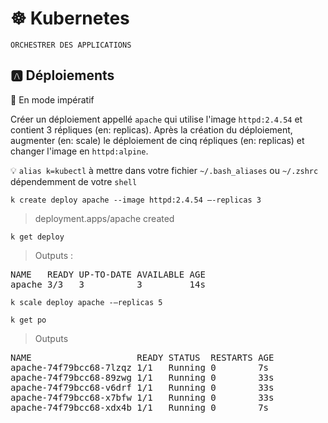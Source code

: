 # :wheel_of_dharma: Kubernetes

`ORCHESTRER DES APPLICATIONS`

## :a: Déploiements

:round_pushpin: En mode impératif

Créer un déploiement appellé `apache` qui utilise l'image `httpd:2.4.54` et contient 3 répliques (en: replicas). Après la création du déploiement, augmenter (en: scale) le déploiement de cinq répliques (en: replicas) et changer l'image en `httpd:alpine`.

:bulb: `alias k=kubectl` à mettre dans votre fichier `~/.bash_aliases` ou `~/.zshrc` dépendemment de votre `shell`

```
k create deploy apache --image httpd:2.4.54 –-replicas 3
```
> deployment.apps/apache created

```
k get deploy 
```
> Outputs :
<pre>
NAME   READY UP-TO-DATE AVAILABLE AGE 
apache 3/3   3          3         14s
</pre>

```
k scale deploy apache -–replicas 5
```

```
k get po
```
> Outputs
<pre>
NAME                    READY STATUS  RESTARTS AGE 
apache-74f79bcc68-7lzqz 1/1   Running 0        7s 
apache-74f79bcc68-89zwg 1/1   Running 0        33s 
apache-74f79bcc68-v6drf 1/1   Running 0        33s 
apache-74f79bcc68-x7bfw 1/1   Running 0        33s 
apache-74f79bcc68-xdx4b 1/1   Running 0        7s
</pre>
